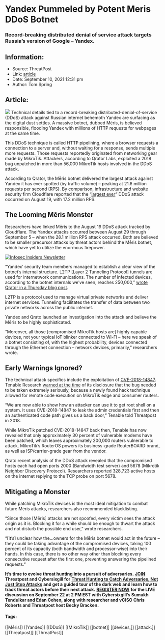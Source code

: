 # Yandex Pummeled by Potent Meris DDoS Botnet
### Record-breaking distributed denial of service attack targets Russia’s version of Google – Yandex.   

## Information:
+ Source: ThreatPost
+ Link: [article](https://kasperskycontenthub.com/threatpost-global/?p=169368)
+ Date: September 10, 2021  12:31 pm
+ Author: Tom Spring


## Article:
![](https://media.threatpost.com/wp-content/uploads/sites/103/2021/09/10120505/DDoS.jpg)
Technical details tied to a record-breaking distributed-denial-of-service (DDoS) attack against Russian internet behemoth Yandex are surfacing as the digital dust settles. A massive botnet, dubbed Mēris, is believed responsible, flooding Yandex with millions of HTTP requests for webpages at the same time.


This DDoS technique is called HTTP pipelining, where a browser requests a connection to a server and, without waiting for a response, sends multiple more requests. Those requests reportedly originated from networking gear made by MikroTik. Attackers, according to Qrator Labs, exploited a 2018 bug unpatched in more than 56,000 MikroTik hosts involved in the DDoS attack.


According to Qrator, the Mēris botnet delivered the largest attack against Yandex it has ever spotted (by traffic volume) – peaking at 21.8 million requests per second (RPS). By comparison, infrastructure and website security firm Cloudflare reported that the “[largest ever](https://blog.cloudflare.com/cloudflare-thwarts-17-2m-rps-ddos-attack-the-largest-ever-reported/)” DDoS attack occurred on August 19, with 17.2 million RPS.


The Looming Mēris Monster
-------------------------


Researchers have linked Mēris to the August 19 DDoS attack tracked by Cloudflare. The Yandex attacks occurred between August 29 through September 5 – when the 28.1 million RPS attack occurred. Both are believed to be smaller precursor attacks by threat actors behind the Mēris botnet, which have yet to utilize the enormous firepower.  

[![Infosec Insiders Newsletter](https://media.threatpost.com/wp-content/uploads/sites/103/2021/07/10165815/infosec_insiders_in_article_promo.png)](https://threatpost.com/infosec-insider-subscription-page/?utm_source=ART&utm_medium=ART&utm_campaign=InfosecInsiders_Newsletter_Promo/)


“Yandex’ security team members managed to establish a clear view of the botnet’s internal structure. L2TP [Layer 2 Tunneling Protocol] tunnels are used for internetwork communications. The number of infected devices, according to the botnet internals we’ve seen, reaches 250,000,” [wrote Qrator in a Thursday blog post](https://blog.qrator.net/en/meris-botnet-climbing-to-the-record_142/).


L2TP is a protocol used to manage virtual private networks and deliver internet services. Tunneling facilitates the transfer of data between two private networks across the public internet.


Yandex and Qrato launched an investigation into the attack and believe the Mēris to be highly sophisticated.


“Moreover, all those [compromised MikroTik hosts are] highly capable devices, not your typical IoT blinker connected to Wi-Fi – here we speak of a botnet consisting of, with the highest probability, devices connected through the Ethernet connection – network devices, primarily,” researchers wrote.


Early Warnings Ignored?
-----------------------


The technical attack specifics include the exploitation of [CVE-2018-14847](https://threatpost.com/poc-attack-escalates-mikrotik-router-bug-to-as-bad-as-it-gets/138076/). Tenable Research [warned at the time](https://threatpost.com/poc-attack-escalates-mikrotik-router-bug-to-as-bad-as-it-gets/138076/) of its disclosure that the bug needed to be taken extremely seriously, because a newly found hack technique allowed for remote code execution on MikroTik edge and consumer routers.


“We are now able to show how an attacker can use it to get root shell on a system. It uses CVE-2018-14847 to leak the admin credentials first and then an authenticated code path gives us a back door,” Tenable told Threatpost in 2018.


While MikroTik patched CVE-2018-14847 back then, Tenable has now revealed that only approximately 30 percent of vulnerable modems have been patched, which leaves approximately 200,000 routers vulnerable to attack. MikroTik’s RouterOS powers its business-grade RouterBOARD brand, as well as ISP/carrier-grade gear from the vendor.


Qrato recent analysis of the DDoS attack revealed that the compromised hosts each had open ports 2000 (Bandwidth test server) and 5678 (Mikrotik Neighbor Discovery Protocol). Researchers reported 328,723 active hosts on the internet replying to the TCP probe on port 5678.


Mitigating a Monster
--------------------


While patching MikroTik devices is the most ideal mitigation to combat future Mēris attacks, researchers also recommended blacklisting.


“Since those [Mēris] attacks are not spoofed, every victim sees the attack origin as it is. Blocking it for a while should be enough to thwart the attack and not disturb the possible end user,” wrote researchers.


“[It’s] unclear how the…owners for the Mēris botnet would act in the future – they could be taking advantage of the compromised devices, taking 100 percent of its capacity (both bandwidth and processor-wise) into their hands. In this case, there is no other way other than blocking every consecutive request after the first one, preventing answering the pipelined requests.”


**It’s time to evolve threat hunting into a pursuit of adversaries.** [**JOIN**](https://threatpost.com/webinars/threat-hunting-catch-adversaries/?utm_source=ART&utm_medium=ART&utm_campaign=September_Cybersixgill_Webinar) **Threatpost and Cybersixgill for** [**Threat Hunting to Catch Adversaries, Not Just Stop Attacks**](https://threatpost.com/webinars/threat-hunting-catch-adversaries/?utm_source=ART&utm_medium=ART&utm_campaign=September_Cybersixgill_Webinar) **and get a guided tour of the dark web and learn how to track threat actors before their next attack.** [**REGISTER NOW**](https://threatpost.com/webinars/threat-hunting-catch-adversaries/?utm_source=ART&utm_medium=ART&utm_campaign=September_Cybersixgill_Webinar) **for the LIVE discussion on September 22 at 2 PM EST with Cybersixgill’s Sumukh Tendulkar and Edan Cohen, along with researcher and vCISO Chris Roberts and Threatpost host Becky Bracken.**




#### Tags:
[[Mēris]] [[Yandex]] [[DDoS]] [[MikroTik]] [[botnet]] [[devices,]] [[attack.]] [[Threatpost]] [[ThreatPost]]
